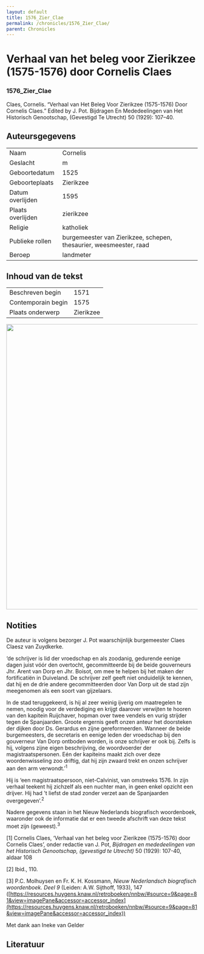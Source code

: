 ```yaml
---
layout: default
title: 1576_Zier_Clae
permalink: /chronicles/1576_Zier_Clae/
parent: Chronicles
--- 
```



# Verhaal van het beleg voor Zierikzee (1575-1576) door Cornelis Claes 

### 1576_Zier_Clae 

Claes, Cornelis. “Verhaal van Het Beleg Voor Zierikzee (1575-1576) Door Cornelis Claes.” Edited by J. Pot. Bijdragen En Mededeelingen van Het Historisch Genootschap, (Gevestigd Te Utrecht) 50 (1929): 107–40. 

## Auteursgegevens 

| | | 
| --------------- | --------------- | 
| Naam | Cornelis  | 
| Geslacht | m | 
| Geboortedatum | 1525 | 
| Geboorteplaats | Zierikzee | 
| Datum overlijden | 1595 | 
| Plaats overlijden | zierikzee | 
| Religie | katholiek | 
| Publieke rollen | burgemeester van Zierikzee, schepen, thesaurier, weesmeester, raad | 
| Beroep | landmeter | 

## Inhoud van de tekst 

| | | 
| --------------- | --------------- | 
| Beschreven begin | 1571 | 
| Contemporain begin | 1575 | 
| Plaats onderwerp | Zierikzee | 

[<img src="..\..\barplots_chronicles\1576_Zier_Clae.jpg" width="750"/>](..\..\barplots_chronicles\1576_Zier_Clae.jpg) 

## Notities 

De auteur is volgens bezorger J. Pot waarschijnlijk burgemeester Claes Claesz
van Zuydkerke.

‘de schrijver is lid der vroedschap en als zoodanig, gedurende eenige dagen
juist vóór den overtocht, gecommitteerde bij de beide gouverneurs Jhr. Arent
van Dorp en Jhr. Boisot, om mee te helpen bij het maken der fortificatiën in
Duiveland. De schrijver zelf geeft niet onduidelijk te kennen, dat hij en de
drie andere gecommitteerden door Van Dorp uit de stad zijn meegenomen als een
soort van gijzelaars.

In de stad teruggekeerd, is hij al zeer weinig ijverig om maatregelen te
nemen, noodig voor de verdediging en krijgt daarover verwijten te hooren van
den kapitein Ruijchaver, hopman over twee vendels en vurig strijder tegen de
Spanjaarden. Groote ergernis geeft onzen anteur het doorsteken der dijken door
Ds. Gerardus en zijne gereformeerden. Wanneer de beide burgemeesters, de
secretaris en eenige leden der vroedschap bij den gouverneur Van Dorp ontboden
worden, is onze schrijver er ook bij. Zelfs is hij, volgens zijne eigen
beschrijving, de woordvoerder der magistraatspersonen. Eén der kapiteins maakt
zich over deze woordenwisseling zoo driftig, dat hij zijn zwaard trekt en
onzen schrijver aan den arm verwondt.’<sup>1</sup>

Hij is ‘een magistraatspersoon, niet-Calvinist, van omstreeks 1576. In zijn
verhaal teekent hij zichzelf als een nuchter man, in geen enkel opzicht een
drijver. Hij had 't liefst de stad zonder verzet aan de Spanjaarden
overgegeven’.<sup>2</sup>

Nadere gegevens staan in het Nieuw Nederlands biografisch woordenboek,
waaronder ook de informatie dat er een tweede afschrift van deze tekst moet
zijn (geweest).<sup>3</sup>

[1] Cornelis Claes, ‘Verhaal van het beleg voor Zierikzee (1575-1576) door
Cornelis Claes’, onder redactie van J. Pot, _Bijdragen en mededeelingen van
het Historisch Genootschap, (gevestigd te Utrecht)_ 50 (1929): 107-40, aldaar
108

[2] Ibid., 110.

[3] P.C. Molhuysen en Fr. K. H. Kossmann, _Nieuw Nederlandsch biografisch
woordenboek. Deel 9_ (Leiden: A.W. Sijthoff, 1933), 147
([https://resources.huygens.knaw.nl/retroboeken/nnbw/#source=9&page=81&view=imagePane&accessor=accessor_index](https://resources.huygens.knaw.nl/retroboeken/nnbw/#source=9&page=81&view=imagePane&accessor=accessor_index))

Met dank aan Ineke van Gelder



## Literatuur 

